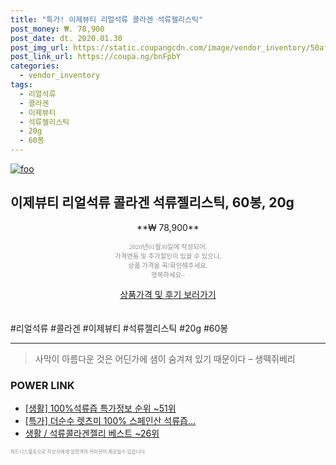 ```yaml
--- 
title: "특가! 이제뷰티 리얼석류 콜라겐 석류젤리스틱" 
post_money: ₩. 78,900 
post_date: dt. 2020.01.30 
post_img_url: https://static.coupangcdn.com/image/vendor_inventory/50af/e75a0eca0d3375af83d1c22dfbfd6559bea0e6c188f2263a936c7edd1705.jpg 
post_link_url: https://coupa.ng/bnFpbY 
categories: 
  - vendor_inventory 
tags: 
  - 리얼석류 
  - 콜라겐 
  - 이제뷰티 
  - 석류젤리스틱 
  - 20g 
  - 60봉 
--- 
```

[![foo](https://static.coupangcdn.com/image/vendor_inventory/50af/e75a0eca0d3375af83d1c22dfbfd6559bea0e6c188f2263a936c7edd1705.jpg)](https://coupa.ng/bnFpbY) 

## 이제뷰티 리얼석류 콜라겐 석류젤리스틱, 60봉, 20g 
<p style="text-align: center;">**₩ 78,900**</p> 
<p style="text-align: center;"><span style="color: #898c8f; font-family: Georgia,Times,serif; font-size: 0.75em;">2020년01월30일에 작성되어, <br>가격변동 및 추가할인이 있을 수 있으니,<br> 상품 가격을 꼭!확인해주세요.<br>행복하세요~</span> 
</p>	 
<div markdown="0" style="text-align: center;"><a href="https://coupa.ng/bnFpbY" class="btn btn--success">상품가격 및 후기 보러가기</a></div> 
<br><br> 
  #리얼석류 #콜라겐 #이제뷰티 #석류젤리스틱 #20g #60봉 
<hr> 

> 사막이 아름다운 것은 어딘가에 샘이 숨겨져 있기 때문이다 – 생떽쥐베리 


### POWER LINK

* <a href="https://blog.naver.com/sakai111/221778476738" target="_blank"> [생활] 100%석류즙 특가정보 순위 ~51위</a>
* <a href="https://blog.naver.com/santokki14/221790412154" target="_blank">[특가] 더순수 렛츠미 100% 스페인산 석류즙...</a>
* <a href="https://blog.naver.com/santokki14/221790620127" target="_blank">생활 / 석류콜라겐젤리 베스트 ~26위</a>

<span style="color: #898c8f; font-family: Georgia,Times,serif; font-size: 0.55em;">파트너스활동으로 작성자에게 일정액의 커미션이 제공될수 있습니다.</span> 
